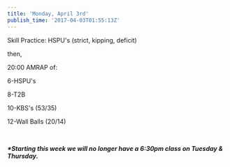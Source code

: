 ```yaml
---
title: 'Monday, April 3rd'
publish_time: '2017-04-03T01:55:13Z'
---
```


Skill Practice: HSPU's (strict, kipping, deficit)

then,

20:00 AMRAP of:

6-HSPU's

8-T2B

10-KBS's (53/35)

12-Wall Balls (20/14)

 

***\*Starting this week we will no longer have a 6:30pm class on Tuesday
& Thursday.***
